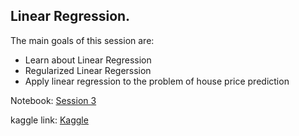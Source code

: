 ## Linear Regression.

The main goals of this session are:
* Learn about Linear Regression 
* Regularized Linear Regerssion
* Apply linear regression to the problem of house price prediction



Notebook: [Session 3](../notebooks/Session3.ipynb)

kaggle link: [Kaggle](https://www.kaggle.com/c/mlub-housing-house-prediction-linearregression)

